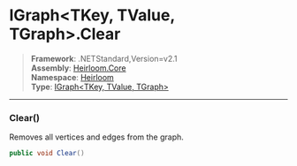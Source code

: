 # IGraph\<TKey, TValue, TGraph>.Clear

> **Framework**: .NETStandard,Version=v2.1  
> **Assembly**: [Heirloom.Core][0]  
> **Namespace**: [Heirloom][0]  
> **Type**: [IGraph\<TKey, TValue, TGraph>][1]  

--------------------------------------------------------------------------------

### Clear()

Removes all vertices and edges from the graph.

```cs
public void Clear()
```

[0]: ../Heirloom.Core.md
[1]: Heirloom.IGraph[TKey,TValue,TGraph].md
